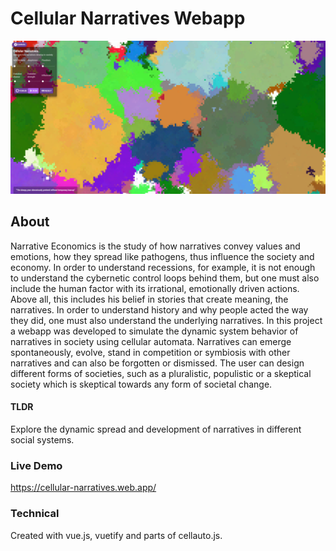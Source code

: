 # Cellular Narratives Webapp
![Example Picture](Example_Screenshot.png)
## About
Narrative Economics is the study of how narratives convey values and emotions, how they spread like pathogens, thus influence the society and economy. In order to understand recessions, for example, it is not enough to understand the cybernetic control loops behind them, but one must also include the human factor with its irrational, emotionally driven actions. Above all, this includes his belief in stories that create meaning, the narratives. In order to understand history and why people acted the way they did, one must also understand the underlying narratives.
In this project a webapp was developed to simulate the dynamic system behavior of narratives in society using cellular automata. Narratives can emerge spontaneously, evolve, stand in competition or symbiosis with other narratives and can also be forgotten or dismissed. The user can design different forms of societies, such as a pluralistic, populistic or a skeptical society which is skeptical towards any form of societal change.

#### TLDR
Explore the dynamic spread and development of narratives in different social systems.

### Live Demo
https://cellular-narratives.web.app/

### Technical
Created with vue.js, vuetify and parts of cellauto.js.
